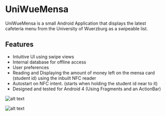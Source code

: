 UniWueMensa
===========

UniWueMensa is a small Android Application that displays the
latest cafeteria menu from the University of Wuerzburg as a swipeable list.

## Features

* Intuitive UI using swipe views
* Internal database for offline access
* User preferences
* Reading and Displaying the amount of money left on the mensa card (student id) using the inbuilt NFC reader
* Autostart on NFC intent. (starts when holding the student id near to it)
* Designed and tested for Android 4 (Using Fragments and an ActionBar)

![alt text](https://lh3.googleusercontent.com/-3RRGswciDzg/Uf_Of-vdzgI/AAAAAAAAAO8/tznradTQW_g/w480-h800-no/Screenshot_2013-08-05-18-09-26.png "Screenshot")

![alt text](https://lh6.googleusercontent.com/-3vhm08BoSUk/U9frp2m78iI/AAAAAAAAAWk/AXqD9aK2Kgc/w270-h480-no/cafe.gif "Screencast")
